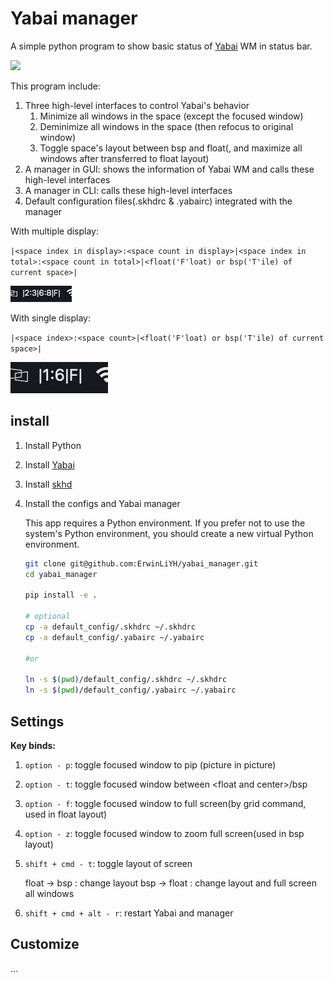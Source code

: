 # Yabai manager

A simple python program to show basic status of [Yabai](https://github.com/koekeishiya/yabai) WM in status bar.

![](./imgs/Screenshot%202024-03-10%20at%2019.49.38.pngƒ)

This program include:

1. Three high-level interfaces to control Yabai's behavior
    1. Minimize all windows in the space (except the focused window)
    2. Deminimize all windows in the space (then refocus to original window)
    3. Toggle space's layout between bsp and float(, and maximize all windows after transferred to float layout)
2. A manager in GUI: shows the information of Yabai WM and calls these high-level interfaces
3. A manager in CLI: calls these high-level interfaces
4. Default configuration files(.skhdrc & .yabairc) integrated with the manager

With multiple display:

`|<space index in display>:<space count in display>|<space index in total>:<space count in total>|<float('F'loat) or bsp('T'ile) of current space>|`

![](./imgs/Screenshot%202024-03-05%20at%2018.46.25.png)

With single display:

`|<space index>:<space count>|<float('F'loat) or bsp('T'ile) of current space>|`

![](./imgs/Screenshot%202024-03-05%20at%2018.45.01.png)

## install

1. Install Python
2. Install [Yabai](https://github.com/koekeishiya/yabai)
3. Install [skhd](https://github.com/koekeishiya/skhd)
4. Install the configs and Yabai manager

    This app requires a Python environment. If you prefer not to use the system's Python environment, you should create a new virtual Python environment.

    ```bash
    git clone git@github.com:ErwinLiYH/yabai_manager.git
    cd yabai_manager

    pip install -e .

    # optional
    cp -a default_config/.skhdrc ~/.skhdrc
    cp -a default_config/.yabairc ~/.yabairc

    #or

    ln -s $(pwd)/default_config/.skhdrc ~/.skhdrc
    ln -s $(pwd)/default_config/.yabairc ~/.yabairc
    ```

## Settings

**Key binds:**

1. `option - p`: toggle focused window to pip (picture in picture)
2. `option - t`: toggle focused window between \<float and center\>/bsp
3. `option - f`: toggle focused window to full screen(by grid command, used in float layout)
4. `option - z`: toggle focused window to zoom full screen(used in bsp layout)
5. `shift + cmd - t`: toggle layout of screen
    
    float -> bsp : change layout
    bsp -> float : change layout and full screen all windows

6. `shift + cmd + alt - r`: restart Yabai and manager

## Customize

...